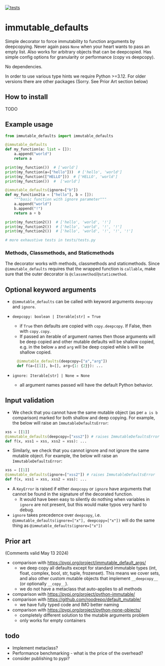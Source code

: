 [![tests](https://github.com/clvnkhr/immutable-defaults/actions/workflows/python-package.yml/badge.svg)](https://github.com/clvnkhr/immutable-defaults/actions/workflows/python-package.yml)

# immutable_defaults

Simple decorator to force immutability to function arguments by deepcopying. Never again pass `None` when your heart wants to pass an empty list. Also works for arbitrary objects that can be deepcopied. Has simple config options for granularity or performance (copy vs deepcopy).

No dependencies.

In order to use various type hints we require Python >=3.12. For older versions there are other packages (Sorry. See Prior Art section below)

## How to install

TODO

## Example usage

```python
from immutable_defaults import immutable_defaults 

@immutable_defaults
def my_function(a: list = []):
    a.append("world")
    return a

print(my_function())  # ['world']
print(my_function(a=["hello"]))  # ['hello', 'world']
print(my_function(["HELLO"]))  # ['HELLO', 'world']
print(my_function())  #  ['world']

@immutable_defaults(ignore=["b"])
def my_function2(a = ["hello"], b = []):
    """basic function with ignore parameter"""
    a.append("world")
    b.append("!")
    return a + b

print(my_function2())  # ['hello', 'world', '!']
print(my_function2())  # ['hello', 'world', '!', '!']
print(my_function2())  # ['hello', 'world', '!', '!', '!']

# more exhaustive tests in tests/tests.py
```

### Methods, Classmethods, and Staticmethods

The decorator works with methods, classmethods and staticmethods. Since `@immutable_defaults` requires that the wrapped function is `callable`, make sure that the outer decorator is `@classmethod`/`@staticmethod`.

## Optional keyword arguments

- `@immutable_defaults` can be called with keyword arguments `deepcopy` and `ignore`.
- `deepcopy: boolean | Iterable[str] = True`
  - if `True` then defaults are copied with `copy.deepcopy`. If False, then with `copy.copy`.
  - If passed an iterable of argument names then those arguments will be deep copied and other mutable defaults will be shallow copied, e.g. in the below `a` and `arg` will be deep copied while `b` will be shallow copied.

  ```python
    @immutable_defaults(deepcopy=["a","arg"]) 
    def f(a=[[1]], b=[], arg={1: {2}}): ...
  ```
  
- `ignore: Iterable[str] | None = None`
  - all argument names passed will have the default Python behavior.

## Input validation

- We check that you cannot have the same mutable object (as per `a is b` comparison) marked for both shallow and deep copying. For example, the below will raise an `ImmutableDefaultsError`:

```python
xss = [[1]]
@immutable_defaults(deepcopy=["xss2"]) # raises ImmutableDefaultsError
def f(x, xss1 = xss, xss2 = xss): ...
```

- Similarly, we check that you cannot ignore and not ignore the same mutable object. For example, the below will raise an `ImmutableDefaultsError`:

```python
xss = [[1]]
@immutable_defaults(ignore=["xss2"]) # raises ImmutableDefaultsError
def f(x, xss1 = xss, xss2 = xss): ...
```

- A `KeyError` is raised if either `deepcopy` or `ignore` have arguments that cannot be found in the signature of the decorated function.
  - It would have been easy to silently do nothing when variables in `ignore` are not present, but this would make typos very hard to debug.
- `ignore` takes precedence over `deepcopy`, i.e. `@immutable_defaults(ignore=["x"], deepcopy=["x"])` will do the same thing as `@immutable_defaults(ignore=["x"])`

## Prior art

(Comments valid May 13 2024)

- comparison with <https://pypi.org/project/immutable_default_args/>
  - we deep copy all defaults except for standard immutable types (int, float, complex, bool, str, tuple, frozenset). This means we cover sets, and also other custom mutable objects that implement `__deepcopy__` (or optionally `__copy__`).
  - we do not have a metaclass that auto-applies to all methods
- comparison with <https://pypi.org/project/python-immutable/>
- comparison with <https://github.com/roodrepo/default_mutable/>
  - we have fully typed code and IMO better naming
- comparison with <https://pypi.org/project/python-none-objects/>
  - completely different solution to the mutable arguments problem
  - only works for empty containers

## todo

- Implement metaclass?
- Performance benchmarking - what is the price of the overhead?
- consider publishing to pypi?
